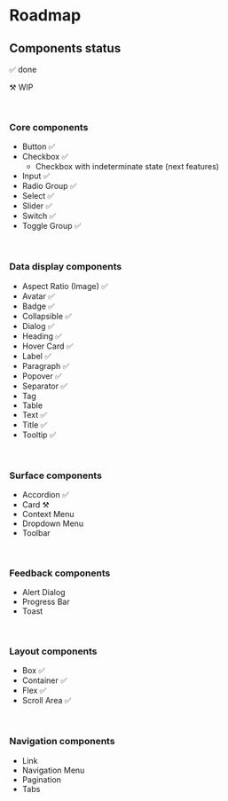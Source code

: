 # Roadmap

## Components status

✅ done

⚒️ WIP

<br>

### Core components

- Button ✅
- Checkbox ✅
  - Checkbox with indeterminate state (next features)
- Input ✅
- Radio Group ✅
- Select ✅
- Slider ✅
- Switch ✅
- Toggle Group ✅

<br>

### Data display components

- Aspect Ratio (Image) ✅
- Avatar ✅
- Badge ✅
- Collapsible ✅
- Dialog ✅
- Heading ✅
- Hover Card ✅
- Label ✅
- Paragraph ✅
- Popover ✅
- Separator ✅
- Tag
- Table
- Text ✅
- Title ✅
- Tooltip ✅

<br>

### Surface components

- Accordion ✅
- Card ⚒️
- Context Menu
- Dropdown Menu
- Toolbar

<br>

### Feedback components

- Alert Dialog
- Progress Bar
- Toast

<br>

### Layout components

- Box ✅
- Container ✅
- Flex ✅
- Scroll Area ✅

<br>

### Navigation components

- Link
- Navigation Menu
- Pagination
- Tabs

